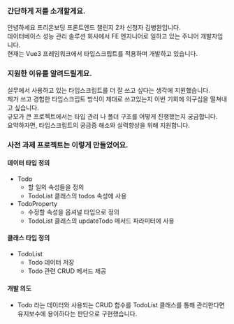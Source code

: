 ### 간단하게 저를 소개할게요.
안녕하세요‍️ 프리온보딩 프론트엔드 챌린지 2차 신청자 김병완입니다.  
데이터베이스 성능 관리 솔루션 회사에서 FE 엔지니어로 일하고 있는 주니어 개발자입니다.  
현재는 Vue3 프레임워크에서 타입스크립트를 적용하며 개발하고 있습니다.
### 지원한 이유를 알려드릴게요.
실무에서 사용하고 있는 타입스크립트를 더 잘 쓰고 싶다는 생각에 지원했습니다.  
제가 쓰고 경험한 타입스크립트 방식이 제대로 쓰고있는지 이번 기회에 의구심을 떨쳐내고 싶습니다.  
규모가 큰 프로젝트에서는 타입 관리 나 폴더 구조를 어떻게 진행했는지 궁금합니다.  
요약하자면, 타입스크립트의 궁금증 해소와 실력향상을 위해 지원합니다.
### 사전 과제 프로젝트는 이렇게 만들었어요.
#### 데이터 타입 정의
- Todo
  - 할 일의 속성들을 정의
  - TodoList 클래스의 todos 속성에 사용
- TodoProperty
  - 수정할 속성을 옵셔널 타입으로 정의
  - TodoList 클래스의 updateTodo 메서드 파라미터에 사용 
#### 클래스 타입 정의
- TodoList
  - Todo 데이터 저장
  - Todo 관련 CRUD 메서드 제공
#### 개발 의도
- Todo 라는 데이터와 사용되는 CRUD 함수를 TodoList 클래스를 통해 관리한다면 유지보수에 용이하다는 판단으로 구현했습니다.

